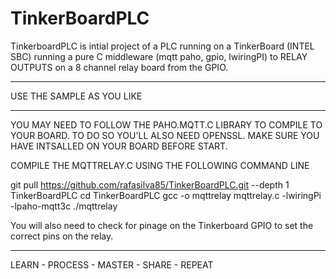 # TinkerBoardPLC
TinkerboardPLC is intial project of a PLC running on a TinkerBoard (INTEL SBC) 
running a pure C middleware (mqtt paho, gpio, lwiringPI) to RELAY OUTPUTS on a 8 channel relay board from the GPIO.

*************************************
USE THE SAMPLE AS YOU LIKE
*************************************

YOU MAY NEED TO FOLLOW THE PAHO.MQTT.C LIBRARY TO COMPILE TO YOUR BOARD. TO DO SO YOU'LL ALSO NEED OPENSSL. 
MAKE SURE YOU HAVE INTSALLED ON YOUR BOARD BEFORE START.


COMPILE THE MQTTRELAY.C USING THE FOLLOWING COMMAND LINE

git pull https://github.com/rafasilva85/TinkerBoardPLC.git --depth 1 TinkerBoardPLC
cd TinkerBoardPLC
gcc -o mqttrelay mqttrelay.c -lwiringPi -lpaho-mqtt3c
./mqttrelay

You will also need to check for pinage on the Tinkerboard GPIO to set the correct pins on the relay.
**************************************

LEARN - PROCESS - MASTER - SHARE - REPEAT
